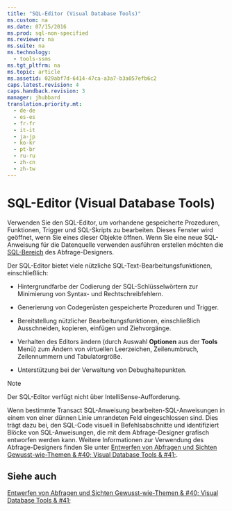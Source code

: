 ```yaml
---
title: "SQL-Editor (Visual Database Tools)"
ms.custom: na
ms.date: 07/15/2016
ms.prod: sql-non-specified
ms.reviewer: na
ms.suite: na
ms.technology: 
  - tools-ssms
ms.tgt_pltfrm: na
ms.topic: article
ms.assetid: 029abf7d-6414-47ca-a3a7-b3a057efb6c2
caps.latest.revision: 4
caps.handback.revision: 3
manager: jhubbard
translation.priority.mt: 
  - de-de
  - es-es
  - fr-fr
  - it-it
  - ja-jp
  - ko-kr
  - pt-br
  - ru-ru
  - zh-cn
  - zh-tw
---
```

# SQL-Editor (Visual Database Tools)
Verwenden Sie den SQL-Editor, um vorhandene gespeicherte Prozeduren, Funktionen, Trigger und SQL-Skripts zu bearbeiten. Dieses Fenster wird geöffnet, wenn Sie eines dieser Objekte öffnen. Wenn Sie eine neue SQL-Anweisung für die Datenquelle verwenden ausführen erstellen möchten die [SQL-Bereich](../content/SQL-Pane--Visual-Database-Tools-.md) des Abfrage-Designers.  
  
Der SQL-Editor bietet viele nützliche SQL-Text\-Bearbeitungsfunktionen, einschließlich:  
  
-   Hintergrundfarbe der Codierung der SQL-Schlüsselwörtern zur Minimierung von Syntax- und Rechtschreibfehlern.  
  
-   Generierung von Codegerüsten gespeicherte Prozeduren und Trigger.  
  
-   Bereitstellung nützlicher Bearbeitungsfunktionen, einschließlich Ausschneiden, kopieren, einfügen und Ziehvorgänge.  
  
-   Verhalten des Editors ändern (durch Auswahl **Optionen** aus der **Tools** Menü) zum Ändern von virtuellen Leerzeichen, Zeilenumbruch, Zeilennummern und Tabulatorgröße.  
  
-   Unterstützung bei der Verwaltung von Debughaltepunkten.  
  
> [!NOTE]  
> Der SQL-Editor verfügt nicht über IntelliSense-Aufforderung.  
  
Wenn bestimmte Transact SQL-Anweisung bearbeiten\-SQL-Anweisungen in einem von einer dünnen Linie umrandeten Feld eingeschlossen sind. Dies trägt dazu bei, den SQL-Code visuell in Befehlsabschnitte und identifiziert Blöcke von SQL-Anweisungen, die mit dem Abfrage-Designer grafisch entworfen werden kann. Weitere Informationen zur Verwendung des Abfrage-Designers finden Sie unter [Entwerfen von Abfragen und Sichten Gewusst-wie-Themen & #40; Visual Database Tools & #41;](../content/Design-Queries-and-Views-How-to-Topics--Visual-Database-Tools-.md).  
  
## Siehe auch  
[Entwerfen von Abfragen und Sichten Gewusst-wie-Themen & #40; Visual Database Tools & #41;](../content/Design-Queries-and-Views-How-to-Topics--Visual-Database-Tools-.md)  
  

